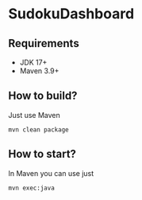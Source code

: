 # SudokuDashboard

## Requirements

- JDK 17+
- Maven 3.9+

## How to build?

Just use Maven
```
mvn clean package
```

## How to start?

In Maven you can use just
```
mvn exec:java
```

